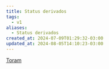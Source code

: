 ```yaml
---
title: Status derivados
tags:
  - v1
aliases:
  - Status derivados
created_at: 2024-07-09T01:29:32-03:00
updated_at: 2024-08-05T14:10:23-03:00
---
```


[Toram](../../../../rascunhos/2024/07/2024-07-06-Toram.md)